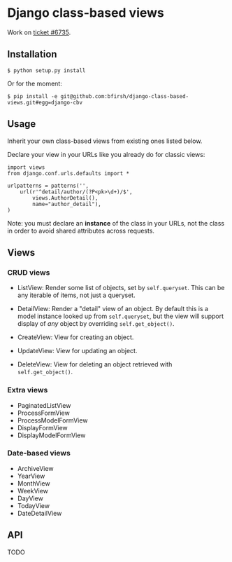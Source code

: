 Django class-based views
========================

Work on [ticket #6735](http://code.djangoproject.com/ticket/6735).

Installation
------------

    $ python setup.py install

Or for the moment:

    $ pip install -e git@github.com:bfirsh/django-class-based-views.git#egg=django-cbv


Usage
-----

Inherit your own class-based views from existing ones listed below.

Declare your view in your URLs like you already do for classic views:

    import views
    from django.conf.urls.defaults import *
    
    urlpatterns = patterns('',
        url(r'^detail/author/(?P<pk>\d+)/$',
            views.AuthorDetail(),
            name="author_detail"),
    )

Note: you must declare an **instance** of the class in your URLs, not the 
      class in order to avoid shared attributes across requests.


Views
-----

### CRUD views

* ListView: Render some list of objects, set by `self.queryset`. 
  This can be any iterable of items, not just a queryset.

* DetailView: Render a "detail" view of an object. By default this is a 
  model instance looked up from `self.queryset`, but the view will support 
  display of *any* object by overriding `self.get_object()`.

* CreateView: View for creating an object.

* UpdateView: View for updating an object.

* DeleteView: View for deleting an object retrieved with `self.get_object()`.


### Extra views

* PaginatedListView
* ProcessFormView
* ProcessModelFormView
* DisplayFormView
* DisplayModelFormView


### Date-based views

* ArchiveView
* YearView
* MonthView
* WeekView
* DayView
* TodayView
* DateDetailView



API
---

TODO
